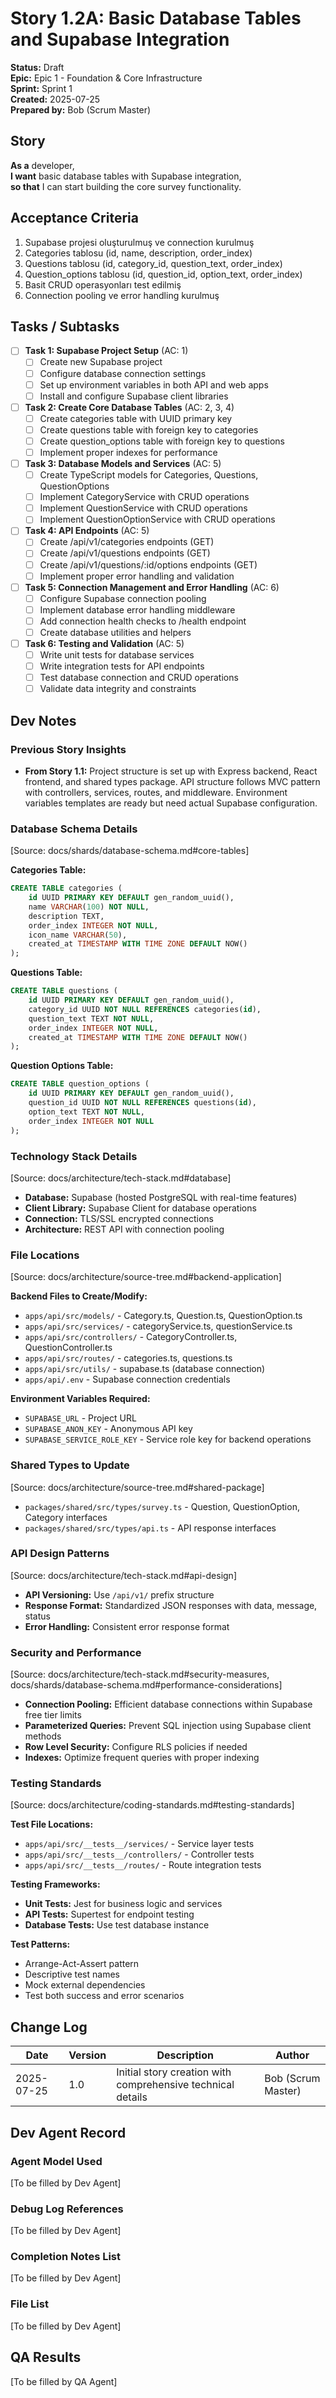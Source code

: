 # Story 1.2A: Basic Database Tables and Supabase Integration

**Status:** Draft  
**Epic:** Epic 1 - Foundation & Core Infrastructure  
**Sprint:** Sprint 1  
**Created:** 2025-07-25  
**Prepared by:** Bob (Scrum Master)

## Story

**As a** developer,  
**I want** basic database tables with Supabase integration,  
**so that** I can start building the core survey functionality.

## Acceptance Criteria

1. Supabase projesi oluşturulmuş ve connection kurulmuş
2. Categories tablosu (id, name, description, order_index)
3. Questions tablosu (id, category_id, question_text, order_index)
4. Question_options tablosu (id, question_id, option_text, order_index)
5. Basit CRUD operasyonları test edilmiş
6. Connection pooling ve error handling kurulmuş

## Tasks / Subtasks

- [ ] **Task 1: Supabase Project Setup** (AC: 1)
  - [ ] Create new Supabase project
  - [ ] Configure database connection settings
  - [ ] Set up environment variables in both API and web apps
  - [ ] Install and configure Supabase client libraries

- [ ] **Task 2: Create Core Database Tables** (AC: 2, 3, 4)
  - [ ] Create categories table with UUID primary key
  - [ ] Create questions table with foreign key to categories
  - [ ] Create question_options table with foreign key to questions
  - [ ] Implement proper indexes for performance

- [ ] **Task 3: Database Models and Services** (AC: 5)
  - [ ] Create TypeScript models for Categories, Questions, QuestionOptions
  - [ ] Implement CategoryService with CRUD operations
  - [ ] Implement QuestionService with CRUD operations
  - [ ] Implement QuestionOptionService with CRUD operations

- [ ] **Task 4: API Endpoints** (AC: 5)
  - [ ] Create /api/v1/categories endpoints (GET)
  - [ ] Create /api/v1/questions endpoints (GET)
  - [ ] Create /api/v1/questions/:id/options endpoints (GET)
  - [ ] Implement proper error handling and validation

- [ ] **Task 5: Connection Management and Error Handling** (AC: 6)
  - [ ] Configure Supabase connection pooling
  - [ ] Implement database error handling middleware
  - [ ] Add connection health checks to /health endpoint
  - [ ] Create database utilities and helpers

- [ ] **Task 6: Testing and Validation** (AC: 5)
  - [ ] Write unit tests for database services
  - [ ] Write integration tests for API endpoints
  - [ ] Test database connection and CRUD operations
  - [ ] Validate data integrity and constraints

## Dev Notes

### Previous Story Insights

- **From Story 1.1:** Project structure is set up with Express backend, React
  frontend, and shared types package. API structure follows MVC pattern with
  controllers, services, routes, and middleware. Environment variables templates
  are ready but need actual Supabase configuration.

### Database Schema Details

[Source: docs/shards/database-schema.md#core-tables]

**Categories Table:**

```sql
CREATE TABLE categories (
    id UUID PRIMARY KEY DEFAULT gen_random_uuid(),
    name VARCHAR(100) NOT NULL,
    description TEXT,
    order_index INTEGER NOT NULL,
    icon_name VARCHAR(50),
    created_at TIMESTAMP WITH TIME ZONE DEFAULT NOW()
);
```

**Questions Table:**

```sql
CREATE TABLE questions (
    id UUID PRIMARY KEY DEFAULT gen_random_uuid(),
    category_id UUID NOT NULL REFERENCES categories(id),
    question_text TEXT NOT NULL,
    order_index INTEGER NOT NULL,
    created_at TIMESTAMP WITH TIME ZONE DEFAULT NOW()
);
```

**Question Options Table:**

```sql
CREATE TABLE question_options (
    id UUID PRIMARY KEY DEFAULT gen_random_uuid(),
    question_id UUID NOT NULL REFERENCES questions(id),
    option_text TEXT NOT NULL,
    order_index INTEGER NOT NULL
);
```

### Technology Stack Details

[Source: docs/architecture/tech-stack.md#database]

- **Database:** Supabase (hosted PostgreSQL with real-time features)
- **Client Library:** Supabase Client for database operations
- **Connection:** TLS/SSL encrypted connections
- **Architecture:** REST API with connection pooling

### File Locations

[Source: docs/architecture/source-tree.md#backend-application]

**Backend Files to Create/Modify:**

- `apps/api/src/models/` - Category.ts, Question.ts, QuestionOption.ts
- `apps/api/src/services/` - categoryService.ts, questionService.ts
- `apps/api/src/controllers/` - CategoryController.ts, QuestionController.ts
- `apps/api/src/routes/` - categories.ts, questions.ts
- `apps/api/src/utils/` - supabase.ts (database connection)
- `apps/api/.env` - Supabase connection credentials

**Environment Variables Required:**

- `SUPABASE_URL` - Project URL
- `SUPABASE_ANON_KEY` - Anonymous API key
- `SUPABASE_SERVICE_ROLE_KEY` - Service role key for backend operations

### Shared Types to Update

[Source: docs/architecture/source-tree.md#shared-package]

- `packages/shared/src/types/survey.ts` - Question, QuestionOption, Category
  interfaces
- `packages/shared/src/types/api.ts` - API response interfaces

### API Design Patterns

[Source: docs/architecture/tech-stack.md#api-design]

- **API Versioning:** Use `/api/v1/` prefix structure
- **Response Format:** Standardized JSON responses with data, message, status
- **Error Handling:** Consistent error response format

### Security and Performance

[Source: docs/architecture/tech-stack.md#security-measures,
docs/shards/database-schema.md#performance-considerations]

- **Connection Pooling:** Efficient database connections within Supabase free
  tier limits
- **Parameterized Queries:** Prevent SQL injection using Supabase client methods
- **Row Level Security:** Configure RLS policies if needed
- **Indexes:** Optimize frequent queries with proper indexing

### Testing Standards

[Source: docs/architecture/coding-standards.md#testing-standards]

**Test File Locations:**

- `apps/api/src/__tests__/services/` - Service layer tests
- `apps/api/src/__tests__/controllers/` - Controller tests
- `apps/api/src/__tests__/routes/` - Route integration tests

**Testing Frameworks:**

- **Unit Tests:** Jest for business logic and services
- **API Tests:** Supertest for endpoint testing
- **Database Tests:** Use test database instance

**Test Patterns:**

- Arrange-Act-Assert pattern
- Descriptive test names
- Mock external dependencies
- Test both success and error scenarios

## Change Log

| Date       | Version | Description                                                 | Author             |
| ---------- | ------- | ----------------------------------------------------------- | ------------------ |
| 2025-07-25 | 1.0     | Initial story creation with comprehensive technical details | Bob (Scrum Master) |

## Dev Agent Record

### Agent Model Used

[To be filled by Dev Agent]

### Debug Log References

[To be filled by Dev Agent]

### Completion Notes List

[To be filled by Dev Agent]

### File List

[To be filled by Dev Agent]

## QA Results

[To be filled by QA Agent]
